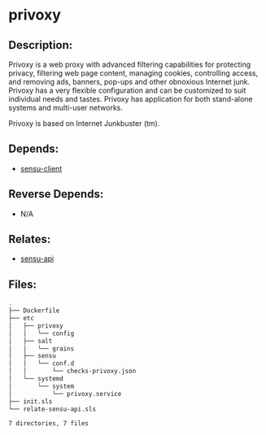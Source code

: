 # privoxy

## Description:

Privoxy is a web proxy with advanced filtering capabilities for protecting privacy, filtering web page content, managing cookies, controlling access, and removing ads, banners, pop-ups and other obnoxious Internet junk. Privoxy has a very flexible configuration and can be customized to suit individual needs and tastes. Privoxy has application for both stand-alone systems and multi-user networks.

Privoxy is based on Internet Junkbuster (tm).

## Depends:

  -  [sensu-client](salt/sensu-client)

## Reverse Depends:

  -  N/A

## Relates:

  -  [sensu-api](salt/sensu-api)

## Files:

```bash
.
├── Dockerfile
├── etc
│   ├── privoxy
│   │   └── config
│   ├── salt
│   │   └── grains
│   ├── sensu
│   │   └── conf.d
│   │       └── checks-privoxy.json
│   └── systemd
│       └── system
│           └── privoxy.service
├── init.sls
└── relate-sensu-api.sls

7 directories, 7 files
```
